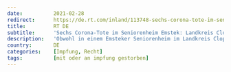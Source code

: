 ```yaml
---
date:          2021-02-28
redirect:      https://de.rt.com/inland/113748-sechs-corona-tote-im-seniorenheim/
title:         RT DE
subtitle:      'Sechs Corona-Tote im Seniorenheim Emstek: Landkreis Cloppenburg ist gegen Obduktion'
description:   'Obwohl in einem Emsteker Seniorenheim im Landkreis Cloppenburg nach zweifacher Corona-Impfung sechs Personen mit Corona gestorben sind, erachtet der Landkreis  weitere Untersuchungen als nicht notwendig.'
country:       DE
categories:    [Impfung, Recht]
tags:          [mit oder an impfung gestorben]
---
```

